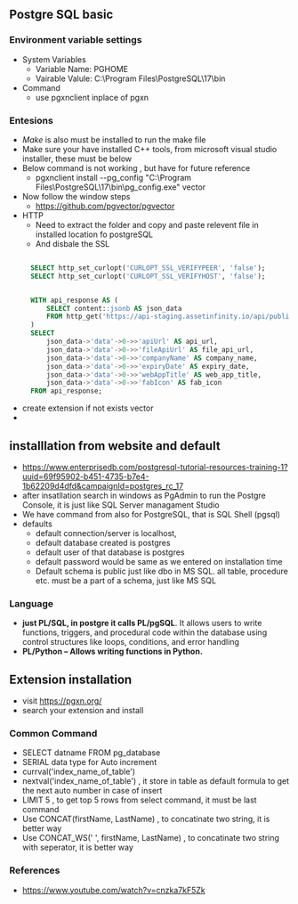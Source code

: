 ## Postgre SQL basic
### Environment variable settings
  - System Variables
    - Variable Name: PGHOME
    - Vairable Valule:  C:\Program Files\PostgreSQL\17\bin
  - Command
    - use pgxnclient inplace of pgxn 
### Entesions
  - *Make* is also must be installed to run the make file 
  - Make sure your have installed C++ tools, from microsoft visual studio installer, these must be below
  - Below command is not working , but have for future reference
    -  pgxnclient install --pg_config "C:\Program Files\PostgreSQL\17\bin\pg_config.exe" vector 
  - Now follow the window steps
    - https://github.com/pgvector/pgvector
  - HTTP
    -  Need to extract the folder and copy and paste relevent file in installed location fo postgreSQL
    -  And disbale the SSL
    ``` sql

      SELECT http_set_curlopt('CURLOPT_SSL_VERIFYPEER', 'false');
      SELECT http_set_curlopt('CURLOPT_SSL_VERIFYHOST', 'false');


      WITH api_response AS (
          SELECT content::jsonb AS json_data
          FROM http_get('https://api-staging.assetinfinity.io/api/public/OrganizationDetails?company=dev')
      )
      SELECT
          json_data->'data'->0->>'apiUrl' AS api_url,
          json_data->'data'->0->>'fileApiUrl' AS file_api_url,
          json_data->'data'->0->>'companyName' AS company_name,
          json_data->'data'->0->>'expiryDate' AS expiry_date,
          json_data->'data'->0->>'webAppTitle' AS web_app_title,
          json_data->'data'->0->>'fabIcon' AS fab_icon
      FROM api_response;
      ```
  - create extension if not exists vector
  - 
## installlation from website and default
  - https://www.enterprisedb.com/postgresql-tutorial-resources-training-1?uuid=69f95902-b451-4735-b7e4-1b62209d4dfd&campaignId=postgres_rc_17
  - after insatllation search in windows as PgAdmin to run the Postgre Console, it is just like SQL Server managament Studio
  - We have command from also for PostgreSQL, that is SQL Shell (pgsql)
  - defaults
    - default connection/server is localhost,
    - default database created is postgres
    - default user of that database is postgres
    - default password would be same as we entered on installation time
    - Default schema is public just like dbo in MS SQL. all table, procedure etc. must be a part of a schema, just like MS SQL
      
### Language
  - **just PL/SQL, in postgre it calls PL/pgSQL**. It allows users to write functions, triggers, and procedural code within the database using control structures like loops, conditions, and error handling
  - **PL/Python – Allows writing functions in Python.**
## Extension installation
  - visit https://pgxn.org/
  - search your extension and install
### Common Command
  - SELECT datname FROM pg_database
  - SERIAL data type for Auto increment
  - currval('index_name_of_table')
  - nextval('index_name_of_table') , it store in table as default formula to get the next auto number in case of insert
  - LIMIT 5 , to get top 5 rows from select command, it must be last command
  - Use CONCAT(firstName, LastName) , to concatinate two string, it is better way
  - Use CONCAT_WS(' ', firstName, LastName) , to concatinate two string with seperator, it is better way
### References
- https://www.youtube.com/watch?v=cnzka7kF5Zk
